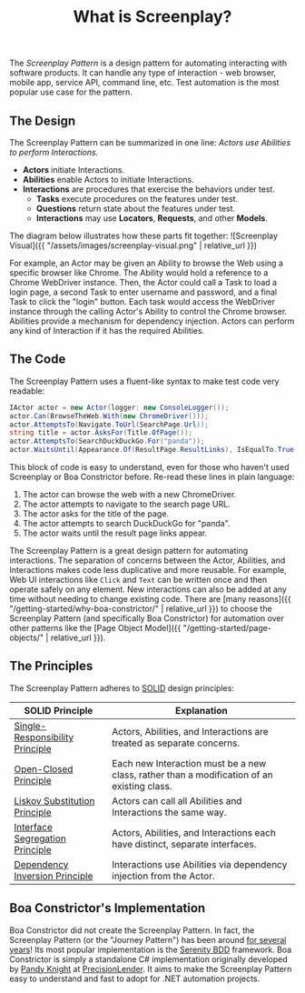 ﻿---
title: What is Screenplay?
layout: single
permalink: /getting-started/screenplay/
---

The *Screenplay Pattern* is a design pattern for automating interacting with software products.
It can handle any type of interaction - web browser, mobile app, service API, command line, etc.
Test automation is the most popular use case for the pattern.


## The Design

The Screenplay Pattern can be summarized in one line:
*Actors use Abilities to perform Interactions.*

 * **Actors** initiate Interactions.
 * **Abilities** enable Actors to initiate Interactions.
 * **Interactions** are procedures that exercise the behaviors under test.
   * **Tasks** execute procedures on the features under test.
   * **Questions** return state about the features under test.
   * **Interactions** may use **Locators**, **Requests**, and other **Models**.

The diagram below illustrates how these parts fit together:
![Screenplay Visual]({{ "/assets/images/screenplay-visual.png" | relative_url }})

For example, an Actor may be given an Ability to browse the Web using a specific browser like Chrome.
The Ability would hold a reference to a Chrome WebDriver instance.
Then, the Actor could call a Task to load a login page, a second Task to enter username and password, and a final Task to click the "login" button.
Each task would access the WebDriver instance through the calling Actor's Ability to control the Chrome browser.
Abilities provide a mechanism for dependency injection.
Actors can perform any kind of Interaction if it has the required Abilities.


## The Code

The Screenplay Pattern uses a fluent-like syntax to make test code very readable:

```csharp
IActor actor = new Actor(logger: new ConsoleLogger());
actor.Can(BrowseTheWeb.With(new ChromeDriver()));
actor.AttemptsTo(Navigate.ToUrl(SearchPage.Url));
string title = actor.AsksFor(Title.OfPage());
actor.AttemptsTo(SearchDuckDuckGo.For("panda"));
actor.WaitsUntil(Appearance.Of(ResultPage.ResultLinks), IsEqualTo.True());
```

This block of code is easy to understand, even for those who haven't used Screenplay or Boa Constrictor before.
Re-read these lines in plain language:

1. The actor can browse the web with a new ChromeDriver.
2. The actor attempts to navigate to the search page URL.
3. The actor asks for the title of the page.
4. The actor attempts to search DuckDuckGo for "panda".
5. The actor waits until the result page links appear.

The Screenplay Pattern is a great design pattern for automating interactions.
The separation of concerns between the Actor, Abilities, and Interactions makes code less duplicative and more reusable.
For example, Web UI interactions like `Click` and `Text` can be written once and then operate safely on any element.
New interactions can also be added at any time without needing to change existing code.
There are [many reasons]({{ "/getting-started/why-boa-constrictor/" | relative_url }})
to choose the Screenplay Pattern (and specifically Boa Constrictor) for automation over other patterns like the
[Page Object Model]({{ "/getting-started/page-objects/" | relative_url }}).


## The Principles

The Screenplay Pattern adheres to [SOLID](https://en.wikipedia.org/wiki/SOLID) design principles: 

| SOLID Principle | Explanation |
| --------------- | ----------- |
| [Single-Responsibility Principle](https://en.wikipedia.org/wiki/Single-responsibility_principle) | Actors, Abilities, and Interactions are treated as separate concerns. |
| [Open-Closed Principle](https://en.wikipedia.org/wiki/Open%E2%80%93closed_principle) | Each new Interaction must be a new class, rather than a modification of an existing class. | 
| [Liskov Substitution Principle](https://en.wikipedia.org/wiki/Liskov_substitution_principle) | Actors can call all Abilities and Interactions the same way. |
| [Interface Segregation Principle](https://en.wikipedia.org/wiki/Interface_segregation_principle) | Actors, Abilities, and Interactions each have distinct, separate interfaces. |
| [Dependency Inversion Principle](https://en.wikipedia.org/wiki/Dependency_inversion_principle) | Interactions use Abilities via dependency injection from the Actor. |


## Boa Constrictor's Implementation

Boa Constrictor did not create the Screenplay Pattern.
In fact, the Screenplay Pattern (or the "Journey Pattern") has been around
[for several years](https://www.infoq.com/articles/Beyond-Page-Objects-Test-Automation-Serenity-Screenplay/)!
Its most popular implementation is the [Serenity BDD](http://serenity-bdd.info/#/) framework.
Boa Constrictor is simply a standalone C# implementation
originally developed by [Pandy Knight](https://twitter.com/AutomationPanda)
at [PrecisionLender](https://precisionlender.com/).
It aims to make the Screenplay Pattern easy to understand and fast to adopt for .NET automation projects.
